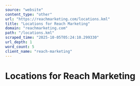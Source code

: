 ```yaml
---
source: "website"
content_type: "other"
url: "https://reachmarketing.com/locations.kml"
title: "Locations for Reach Marketing"
domain: "reachmarketing.com"
path: "/locations.kml"
scraped_time: "2025-10-05T05:24:10.299330"
url_depth: 1
word_count: 5
client_name: "reach-marketing"
---
```


# Locations for Reach Marketing